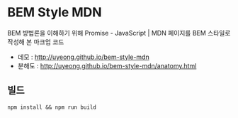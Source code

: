 # BEM Style MDN

BEM 방법론을 이해하기 위해 Promise - JavaScript | MDN 페이지를 BEM 스타일로 작성해 본 마크업 코드

* 데모 : http://uyeong.github.io/bem-style-mdn
* 분해도 : http://uyeong.github.io/bem-style-mdn/anatomy.html

## 빌드

```
npm install && npm run build
```
